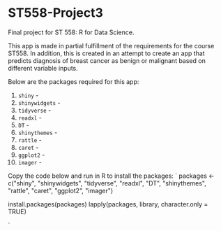 # ST558-Project3
Final project for ST 558: R for Data Science.

This app is made in partial fulfillment of the requirements for the course ST558. 
In addition, this is created in an attempt to create an app that predicts diagnosis 
of breast cancer as benign or malignant based on different variable inputs.

Below are the packages required for this app:

1. `shiny` - 
2. `shinywidgets` - 
3. `tidyverse` -
4. `readxl` -
5. `DT` - 
6. `shinythemes` -
7. `rattle` -
8. `caret` -
9. `ggplot2` - 
10. `imager` -

Copy the code below and run in R to install the packages:
`
packages <- c("shiny", "shinywidgets", "tidyverse", "readxl",
              "DT", "shinythemes", "rattle", "caret", "ggplot2", "imager")

install.packages(packages)
lapply(packages, library, character.only = TRUE)

`

